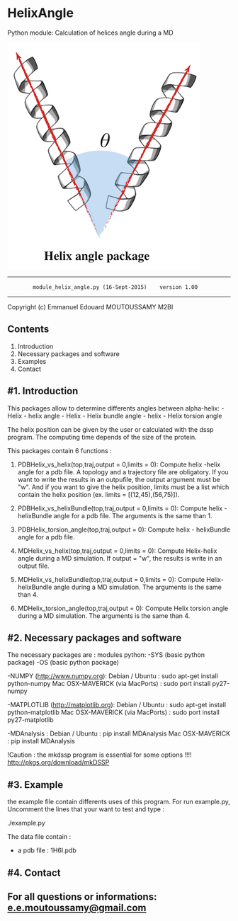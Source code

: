 # HelixAngle
 Python module: Calculation of helices angle during a MD

![](pictures/anglelogo.png "logo" )

 ----------------------------------------------------------------------------
    		module_helix_angle.py (16-Sept-2015) 	version 1.00   
 ----------------------------------------------------------------------------
 
 
 Copyright (c) Emmanuel Edouard MOUTOUSSAMY M2BI

 Contents
----------
 1. Introduction
 2. Necessary packages and software
 3. Examples
 4. Contact


#1. Introduction
-------------------
This packages allow to determine differents angles between alpha-helix:
	- Helix - helix angle
	- Helix - Helix bundle angle
	- helix - Helix torsion angle

The helix position can be given by the user or calculated with the dssp program.
The computing time depends of the size of the protein.

This packages contain 6 functions :

1. PDBHelix_vs_helix(top,traj,output = 0,limits = 0):
	Compute helix -helix angle for a pdb file. A topology and a trajectory file
	are obligatory. If you want to write the results in an outpufile, the output
	argument must be "w". And if you want to give the helix position, limits must
	be a list which contain the helix position (ex. limits = [(12,45),(56,75)]).

2. PDBHelix_vs_helixBundle(top,traj,output = 0,limits = 0):
	Compute helix - helixBundle angle for a pdb file. The arguments is the same
	than 1.

3. PDBHelix_torsion_angle(top,traj,output = 0):
	Compute helix - helixBundle angle for a pdb file. 

4. MDHelix_vs_helix(top,traj,output = 0,limits = 0):
	Compute Helix-helix angle during a MD simulation. If output = "w", the
	results is write in an output file.

5. MDHelix_vs_helixBundle(top,traj,output = 0,limits = 0):
	Compute Helix-helixBundle angle during a MD simulation. The arguments is the
	same than 4.

6. MDHelix_torsion_angle(top,traj,output = 0):
	Compute Helix torsion angle during a MD simulation. The arguments is the same
	than 4.

	
 #2. Necessary packages and software
-----------------------------------

The necessary packages are :
modules python:
-SYS (basic python package)
-OS (basic python package)

-NUMPY (http://www.numpy.org):
Debian / Ubuntu : sudo apt-get install python-numpy
Mac OSX-MAVERICK (via MacPorts) : sudo port install py27-numpy

-MATPLOTLIB (http://matplotlib.org):
Debian / Ubuntu : sudo apt-get install python-matplotlib
Mac OSX-MAVERICK (via MacPorts) : sudo port install py27-matplotlib

-MDAnalysis :
Debian / Ubuntu : pip install MDAnalysis
Mac OSX-MAVERICK : pip install MDAnalysis

!Caution : the mkdssp program is essential for some options !!!!
http://pkgs.org/download/mkDSSP

 #3. Example
-----------------------------------
the example file contain differents uses of this program. For run example.py, 
Uncomment the lines that your want to test and type :

./example.py

The data file contain :
- a pdb file : 1H6I.pdb


 #4. Contact
---------------------------------
For all questions or informations:
e.e.moutoussamy@gmail.com
--------------------------------------------------------------------------------
